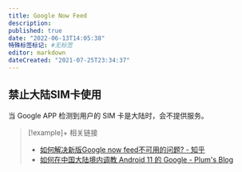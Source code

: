 ```yaml
---
title: Google Now Feed
description:
published: true
date: "2022-06-13T14:05:38"
特殊标签标记: #无标签
editor: markdown
dateCreated: "2021-07-25T23:34:37"
---
```


## 禁止大陆SIM卡使用

当 Google APP 检测到用户的 SIM 卡是大陆时，会不提供服务。

> [!example]+ 相关链接
> + [如何解决新版Google now feed不可用的问题? - 知乎](https://web.archive.org/web/20210725153451/https://www.zhihu.com/question/56510498)
> + [如何在中国大陆境内调教 Android 11 的 Google - Plum's Blog](https://web.archive.org/web/20210306153012/https://plumz.me/archives/12209/)

